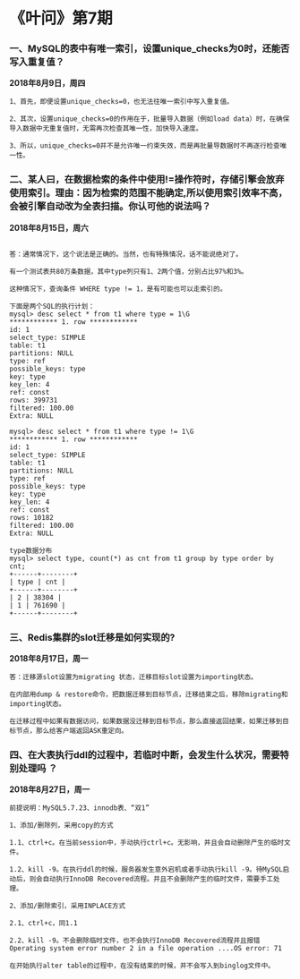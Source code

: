 # 《叶问》第7期

### 一、**MySQL的表中有唯一索引，设置unique_checks为0时，还能否写入重复值？**

**2018年8月9日，周四**

```
1、首先，即便设置unique_checks=0，也无法往唯一索引中写入重复值。

2、其次，设置unique_checks=0的作用在于，批量导入数据（例如load data）时，在确保导入数据中无重复值时，无需再次检查其唯一性，加快导入速度。

3、所以，unique_checks=0并不是允许唯一约束失效，而是再批量导数据时不再逐行检查唯一性。
```



### 二、**某人曰，在数据检索的条件中使用!=操作符时，存储引擎会放弃使用索引。理由：因为检索的范围不能确定,所以使用索引效率不高，会被引擎自动改为全表扫描。你认可他的说法吗？**

**2018年8月15日，周六**

```

答：通常情况下，这个说法是正确的。当然，也有特殊情况，话不能说绝对了。 

有一个测试表共80万条数据，其中type列只有1、2两个值，分别占比97%和3%。 

这种情况下，查询条件 WHERE type != 1，是有可能也可以走索引的。 

下面是两个SQL的执行计划：
mysql> desc select * from t1 where type = 1\G 
************ 1. row ************ 
id: 1 
select_type: SIMPLE 
table: t1 
partitions: NULL 
type: ref 
possible_keys: type 
key: type 
key_len: 4 
ref: const 
rows: 399731 
filtered: 100.00 
Extra: NULL

mysql> desc select * from t1 where type != 1\G 
************ 1. row ************ 
id: 1 
select_type: SIMPLE 
table: t1 
partitions: NULL 
type: ref 
possible_keys: type 
key: type 
key_len: 4 
ref: const 
rows: 10182 
filtered: 100.00 
Extra: NULL

type数据分布 
mysql> select type, count(*) as cnt from t1 group by type order by cnt; 
+------+--------+ 
| type | cnt | 
+------+--------+ 
| 2 | 38304 | 
| 1 | 761690 | 
+------+--------+
```



### 三、**Redis集群的slot迁移是如何实现的?**  

**2018年8月17日，周一**

```
答：迁移源slot设置为migrating 状态，迁移目标slot设置为importing状态。

在内部用dump & restore命令，把数据迁移到目标节点，迁移结束之后，移除migrating和importing状态。

在迁移过程中如果有数据访问，如果数据没迁移到目标节点，那么直接返回结果，如果迁移到目标节点，那么给客户端返回ASK重定向。
```



### 四、**在大表执行ddl的过程中，若临时中断，会发生什么状况，需要特别处理吗 ？** 

**2018年8月27日，周一**

```
前提说明：MySQL5.7.23、innodb表、“双1” 

1、添加/删除列，采用copy的方式 

1.1、ctrl+c。在当前session中，手动执行ctrl+c。无影响，并且会自动删除产生的临时文件。 

1.2、kill -9。在执行ddl的时候，服务器发生意外宕机或者手动执行kill -9。待MySQL启动后，则会自动执行InnoDB Recovered流程。并且不会删除产生的临时文件，需要手工处理。 

2、添加/删除索引，采用INPLACE方式 

2.1、ctrl+c，同1.1 

2.2、kill -9。不会删除临时文件，也不会执行InnoDB Recovered流程并且报错 Operating system error number 2 in a file operation ....OS error: 71 

在开始执行alter table的过程中，在没有结束的时候，并不会写入到binglog文件中。
```

